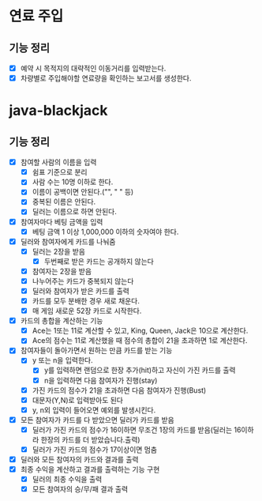# 연료 주입

## 기능 정리

- [x] 예약 시 목적지의 대략적인 이동거리를 입력받는다.
- [x] 차량별로 주입해야할 연료량을 확인하는 보고서를 생성한다.

# java-blackjack

## 기능 정리

- [x] 참여할 사람의 이름을 입력
    - [x] 쉼표 기준으로 분리
    - [x] 사람 수는 10명 이하로 한다.
    - [x] 이름이 공백이면 안된다.("", " " 등)
    - [x] 중복된 이름은 안된다.
    - [x] 딜러는 이름으로 하면 안된다.
- [x] 참여자마다 베팅 금액을 입력 
  - [x] 베팅 금액 1 이상 1,000,000 이하의 숫자여야 한다.
- [X] 딜러와 참여자에게 카드를 나눠줌
    - [x] 딜러는 2장을 받음
        - [x] 두번째로 받은 카드는 공개하지 않는다
    - [x] 참여자는 2장을 받음
    - [x] 나누어주는 카드가 중복되지 않는다
    - [x] 딜러와 참여자가 받은 카드를 출력
    - [x] 카드를 모두 분배한 경우 새로 채운다.
    - [x] 매 게임 새로운 52장 카드로 시작한다.
- [x] 카드의 총합을 계산하는 기능
    - [x] Ace는 1또는 11로 계산할 수 있고, King, Queen, Jack은 10으로 계산한다.
    - [x] Ace의 점수는 11로 계산했을 때 점수의 총합이 21을 초과하면 1로 계산한다.
- [X] 참여자들이 돌아가면서 원하는 만큼 카드를 받는 기능
    - [x] y 또는 n을 입력한다.
        - [x] y를 입력하면 랜덤으로 한장 추가(hit)하고 자신이 가진 카드를 출력
        - [X] n을 입력하면 다음 참여자가 진행(stay)
    - [x] 가진 카드의 점수가 21을 초과하면 다음 참여자가 진행(Bust)
    - [x] 대문자(Y,N)로 입력받아도 된다
    - [x] y, n외 입력이 들어오면 예외를 발생시킨다.
- [x] 모든 참여자가 카드를 다 받았으면 딜러가 카드를 받음
    - [x] 딜러가 가진 카드의 점수가 16이하면 무조건 1장의 카드를 받음(딜러는 16이하라 한장의 카드를 더 받았습니다.출력)
    - [x] 딜러가 가진 카드의 점수가 17이상이면 멈춤
- [x] 딜러와 모든 참여자의 카드와 결과를 출력
- [x] 최종 수익을 계산하고 결과를 출력하는 기능 구현
    - [x] 딜러의 최종 수익을 출력
    - [x] 모든 참여자의 승/무/패 결과 출력
